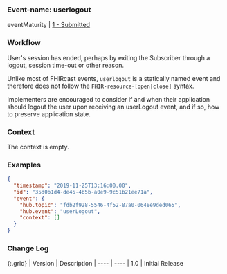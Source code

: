 ### Event-name: userlogout

eventMaturity | [1 - Submitted](3-1-2-eventmaturitymodel.html)

### Workflow

User's session has ended, perhaps by exiting the Subscriber through a logout, session time-out or other reason. 

Unlike most of FHIRcast events, `userlogout` is a statically named event and therefore does not follow the `FHIR-resource`-`[open|close]` syntax.

Implementers are encouraged to consider if and when their application should logout the user upon receiving an userLogout event, and if so, how to preserve application state.

### Context

The context is empty.

### Examples

```json
{
  "timestamp": "2019-11-25T13:16:00.00",
  "id": "35d0b1d4-de45-4b5b-a0e9-9c51b21ee71a",
  "event": {
    "hub.topic": "fdb2f928-5546-4f52-87a0-0648e9ded065", 
    "hub.event": "userLogout", 
    "context": [] 
  }
}
```

### Change Log

{:.grid}
| Version | Description
| ---- | ----
| 1.0 | Initial Release
